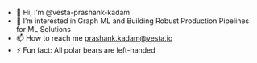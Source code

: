 - 👋 Hi, I’m @vesta-prashank-kadam
- 👀 I’m interested in Graph ML and Building Robust Production Pipelines for ML Solutions
- 📫 How to reach me prashank.kadam@vesta.io
- ⚡ Fun fact: All polar bears are left-handed

<!---
vesta-prashank-kadam/vesta-prashank-kadam is a ✨ special ✨ repository because its `README.md` (this file) appears on your GitHub profile.
You can click the Preview link to take a look at your changes.
--->
